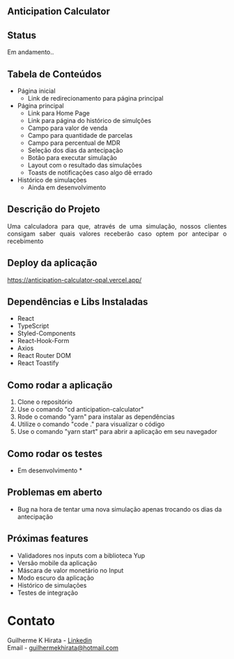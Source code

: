 ## Anticipation Calculator

## Status

<p align="justify"> Em andamento.. </p>

## Tabela de Conteúdos
  - Página inicial
    - Link de redirecionamento para página principal
  - Página principal
    - Link para Home Page
    - Link para página do histórico de simulções
    - Campo para valor de venda
    - Campo para quantidade de parcelas
    - Campo para percentual de MDR
    - Seleção dos dias da antecipação
    - Botão para executar simulação
    - Layout com o resultado das simulações
    - Toasts de notificações caso algo dê errado
  - Histórico de simulações
    - Ainda em desenvolvimento 

## Descrição do Projeto

<p align="justify">Uma calculadora para que, através de uma simulação, nossos clientes consigam saber quais valores receberão caso optem por antecipar o recebimento</p>

## Deploy da aplicação
https://anticipation-calculator-opal.vercel.app/

## Dependências e Libs Instaladas
  - React
  - TypeScript
  - Styled-Components
  - React-Hook-Form
  - Axios
  - React Router DOM
  - React Toastify
  
## Como rodar a aplicação
  1. Clone o repositório
  2. Use o comando "cd anticipation-calculator"
  3. Rode o comando "yarn" para instalar as dependências
  4. Utilize o comando "code ." para visualizar o código
  5. Use o comando "yarn start" para abrir a aplicação em seu navegador

## Como rodar os testes
 * Em desenvolvimento *

## Problemas em aberto
 - Bug na hora de tentar uma nova simulação apenas trocando os dias da antecipação

## Próximas features
 - Validadores nos inputs com a biblioteca Yup
 - Versão mobile da aplicação
 - Máscara de valor monetário no Input
 - Modo escuro da aplicação
 - Histórico de simulações
 - Testes de integração

# Contato
Guilherme K Hirata - <a href="https://www.linkedin.com/in/guilhermekhirata/">Linkedin</a> <br>
Email - guilhermekhirata@hotmail.com